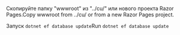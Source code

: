 <span data-ttu-id="710ea-101">Скопируйте папку "wwwroot" из "../cu/" или нового проекта Razor Pages.</span><span class="sxs-lookup"><span data-stu-id="710ea-101">Copy wwwroot from ../cu/ or from a new Razor Pages project.</span></span>

<span data-ttu-id="710ea-102">Запуск `dotnet ef database update`</span><span class="sxs-lookup"><span data-stu-id="710ea-102">Run `dotnet ef database update`</span></span>
